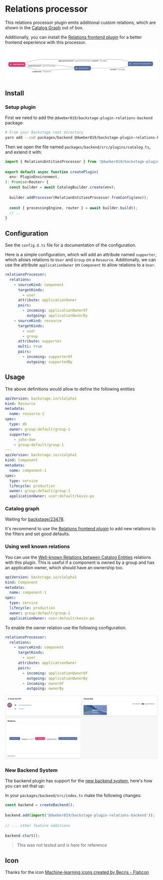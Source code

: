 # Relations processor

This relations processor plugin emits additional custom relations, which are shown in the
[Catalog Graph](https://github.com/backstage/backstage/blob/master/plugins/catalog-graph/README.md) out of box.

Additionally, you can install the [Relations frontend plugin](../relations/README.md) for a better frontend experience with this processor.

![](./docs/graph.png)

## Install

### Setup plugin

First we need to add the `@dweber019/backstage-plugin-relations-backend` package:

```sh
# From your Backstage root directory
yarn add --cwd packages/backend @dweber019/backstage-plugin-relations-backend
```

Then we open the file named `packages/backend/src/plugins/catalog.ts`, and extend it with:

```ts
import { RelationsEntitiesProcessor } from '@dweber019/backstage-plugin-relations-backend';

export default async function createPlugin(
  env: PluginEnvironment,
): Promise<Router> {
  const builder = await CatalogBuilder.create(env);

  builder.addProcessor(RelationEntitiesProcessor.fromConfig(env));

  const { processingEngine, router } = await builder.build();
  // ..
}
```

## Configuration

See the `config.d.ts` file for a documentation of the configuration.

Here is a simple configuration, which will add an attribute named `supporter`, which allows relations to `User` and `Group` on a `Resource`.
Additionally, we can use the attribute `applicationOwner` on `Component` to allow relations to a `User`.

```yaml
relationsProcessor:
  relations:
    - sourceKind: component
      targetKinds:
        - user
      attribute: applicationOwner
      pairs:
        - incoming: applicationOwnerOf
          outgoing: applicationOwnerBy
    - sourceKind: resource
      targetKinds:
        - user
        - group
      attribute: supporter
      multi: true
      pairs:
        - incoming: supporterOf
          outgoing: supportedBy
```

## Usage

The above definitions would allow to define the following entities

```yaml
apiVersion: backstage.io/v1alpha1
kind: Resource
metadata:
  name: resource-1
spec:
  type: db
  owner: group:default/group-1
  supporter:
    - john-doe
    - group:default/group-1
---
apiVersion: backstage.io/v1alpha1
kind: Component
metadata:
  name: component-1
spec:
  type: service
  lifecycle: production
  owner: group:default/group-1
  applicationOwner: user:default/kevin-po
```

### Catalog graph

Waiting for [backstage/23478](https://github.com/backstage/backstage/pull/23478).

It's recommend to use the [Relations frontend plugin](../relations/README.md) to add new relations to the filters and set good defaults.

### Using well known relations

You can use the [Well-known Relations between Catalog Entities](https://backstage.io/docs/features/software-catalog/well-known-relations#ownedby-and-ownerof)
relations with this plugin. This is useful if a component is owned by a group and has an application owner, which should have an ownership too.

```yaml
apiVersion: backstage.io/v1alpha1
kind: Component
metadata:
  name: component-1
spec:
  type: service
  lifecycle: production
  owner: group:default/group-1
  applicationOwner: user:default/kevin-po
```

To enable the owner relation use the following configuration.

```yaml
relationsProcessor:
  relations:
    - sourceKind: component
      targetKinds:
        - user
      attribute: applicationOwner
      pairs:
        - incoming: applicationOwnerOf
          outgoing: applicationOwnerBy
        - incoming: ownerOf
          outgoing: ownerBy
```

![](./docs/ownership-card.png)

### New Backend System

The backend plugin has support for the [new backend system](https://backstage.io/docs/backend-system/), here's how you can set that up:

In your `packages/backend/src/index.ts` make the following changes:

```ts
const backend = createBackend();

backend.add(import('@dweber019/backstage-plugin-relations-backend'));

// ... other feature additions

backend.start();
```

> This was not tested and is here for reference

## Icon

Thanks for the icon [Machine-learning icons created by Becris - Flaticon](https://www.flaticon.com/free-icons/machine-learning)
